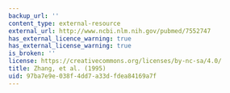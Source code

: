 ```yaml
---
backup_url: ''
content_type: external-resource
external_url: http://www.ncbi.nlm.nih.gov/pubmed/7552747
has_external_licence_warning: true
has_external_license_warning: true
is_broken: ''
license: https://creativecommons.org/licenses/by-nc-sa/4.0/
title: Zhang, et al. (1995)
uid: 97ba7e9e-038f-4dd7-a33d-fdea84169a7f
---
```


